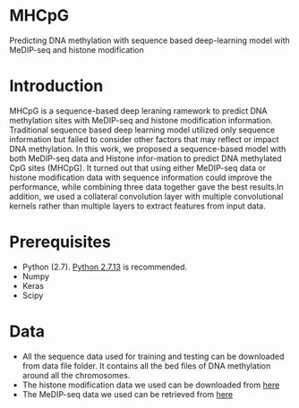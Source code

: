 # MHCpG
Predicting DNA methylation with sequence based deep-learning model with MeDIP-seq and histone modification
# Introduction
MHCpG is a sequence-based deep leraning ramework to predict DNA methylation sites with MeDIP-seq and histone modification information. Traditional sequence based deep learning model utilized only sequence information but failed to consider other factors that may reflect or impact DNA methylation. In this work, we proposed a sequence-based model with both MeDIP-seq data and Histone infor-mation to predict DNA methylated CpG sites (MHCpG). It turned out that using either MeDIP-seq data or histone modification data with sequence information could improve the performance, while combining three data together gave the best results.In addition, we used a collateral convolution layer with multiple convolutional kernels rather than multiple layers to extract features from input data.

# Prerequisites
- Python (2.7). [Python 2.7.13](https://www.python.org/downloads/release/python-2713/) is recommended.
- Numpy
- Keras
- Scipy

# Data
- All the sequence data used for training and testing can be downloaded from data file folder. It contains all the bed files of DNA methylation around all the chromosomes.
- The histone modification data we used can be downloaded from [here](http://hgdownload.cse.ucsc.edu/goldenpath/hg19/encodeDCC/wgEncodeBroadHistone/)
- The MeDIP-seq data we used can be retrieved from [here](https://www.ncbi.nlm.nih.gov/geo/query/acc.cgi?acc=GSE56774)

